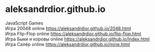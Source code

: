 # aleksandrdior.github.io
JavaScript Games <br>
Игра 20048 online https://aleksandrdior.github.io/2048.html <br>
Игра Flip-Flop online https://aleksandrdior.github.io/flip-flop.html <br>
Игра Быки и коровы online https://aleksandrdior.github.io/index.html <br>
Игра Сапёр online https://aleksandrdior.github.io/mine.html <br>
